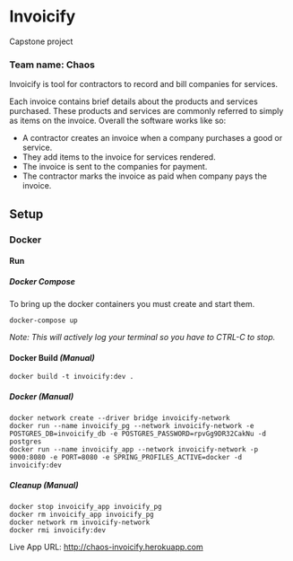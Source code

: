 # Invoicify
Capstone project

### Team name: Chaos

Invoicify is tool for contractors to record and bill companies for services.

Each invoice contains brief details about the products and services purchased. These products and services are commonly referred to simply as items on the invoice. Overall the software works like so:

* A contractor creates an invoice when a company purchases a good or service.
* They add items to the invoice for services rendered.
* The invoice is sent to the companies for payment.
* The contractor marks the invoice as paid when company pays the invoice.

## Setup

### Docker

#### Run

##### Docker Compose

To bring up the docker containers you must create and start them.

```
docker-compose up
```

*_Note: This will actively log your terminal so you have to CTRL-C to stop._*

#### Docker Build _(Manual)_

```
docker build -t invoicify:dev .
```

##### Docker _(Manual)_

```
docker network create --driver bridge invoicify-network
docker run --name invoicify_pg --network invoicify-network -e POSTGRES_DB=invoicify_db -e POSTGRES_PASSWORD=rpvGg9DR32CakNu -d postgres
docker run --name invoicify_app --network invoicify-network -p 9000:8080 -e PORT=8080 -e SPRING_PROFILES_ACTIVE=docker -d invoicify:dev
```

##### Cleanup _(Manual)_

```
docker stop invoicify_app invoicify_pg
docker rm invoicify_app invoicify_pg
docker network rm invoicify-network
docker rmi invoicify:dev
```

Live App URL: http://chaos-invoicify.herokuapp.com

